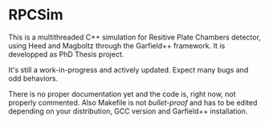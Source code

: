 # RPCSim
This is a multithreaded C++ simulation for Resitive Plate Chambers detector, using Heed and Magboltz through the Garfield++ framework. It is developped as PhD Thesis project.

It's still a work-in-progress and actively updated. Expect many bugs and odd behaviors. 

There is no proper documentation yet and the code is, right now, not properly commented.
Also Makefile is not _bullet-proof_ and has to be edited depending on your distribution, GCC version and Garfield++ installation.
